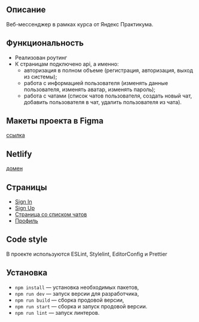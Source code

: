 ## Описание

Веб-мессенджер в рамках курса от Яндекс Практикума.

## Функциональность

- Реализован роутинг
- К страницам подключено api, а именно:
  - авторизация в полном объеме (регистрация, авторизация, выход из системы);
  - работа с информацией пользователя (изменять данные пользователя, изменять аватар, изменять пароль);
  - работа с чатами (список чатов пользователя, создать новый чат, добавить пользователя в чат, удалить пользователя из чата).

## Макеты проекта в Figma

[ссылка](https://www.figma.com/file/XjLv8558L4Gco0xstb6AAN/practicum-chat-design?type=design&node-id=25%3A741&mode=design&t=Avvfl9MILZkpG9Wp-1)

## Netlify

[домен](https://deploy--marvelous-wisp-9e952a.netlify.app)

## Страницы

- [Sign In](https://deploy--marvelous-wisp-9e952a.netlify.app/)
- [Sign Up](https://deploy--marvelous-wisp-9e952a.netlify.app/sign-up)
- [Страница со списком чатов](https://deploy--marvelous-wisp-9e952a.netlify.app/messenger)
- [Профиль](https://deploy--marvelous-wisp-9e952a.netlify.app/settings)

## Code style

В проекте используются ESLint, Stylelint, EditorConfig и Prettier

## Установка

- `npm install` — установка необходимых пакетов,
- `npm run dev` — запуск версии для разработчика,
- `npm run build` — сборка продовой версии,
- `npm run start` — сборка и запуск продовой версии.
- `npm run lint` — запуск линтеров.
